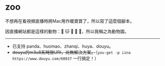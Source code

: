 # zoo

不想再在看視頻直播時將Mac用作暖寶寶了，所以寫了這麼個腳本。

因直播網站都是這樣的動物：🐼 🐱 🐯 🐠 🚩，所以我稱之為動物園。

------

- 已支持 panda、huomao、zhanqi、huya、douyu。
- ~~douyu的m3u8系時限URI，尚無解決方案。~~（`you-get -p iina https://www.douyu.com/60937` 一行搞定！）

